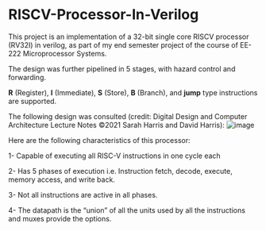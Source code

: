 # RISCV-Processor-In-Verilog
This project is an implementation of a 32-bit single core RISCV processor (RV32I) in verilog, as part of my end semester project of the course of EE-222 Microprocessor Systems.

The design was further pipelined in 5 stages, with hazard control and forwarding.

**R** (Register), **I** (Immediate), **S** (Store), **B** (Branch), and **jump** type instructions are supported.

The following design was consulted (credit: Digital Design and Computer Architecture Lecture Notes ©2021 Sarah Harris and David Harris):
![image](https://github.com/MoonisAmir10/RISCV-Processor-In-Verilog/assets/135621767/fedad04a-14c9-4a99-ac3d-4318e7d7374c)


Here are the following characteristics of this processor:

1- Capable of executing all RISC-V instructions in one cycle each

2- Has 5 phases of execution i.e. Instruction fetch, decode, execute, memory access, and write back.

3- Not all instructions are active in all phases.

4- The datapath is the “union” of all the units used by all the instructions and muxes provide the options.
